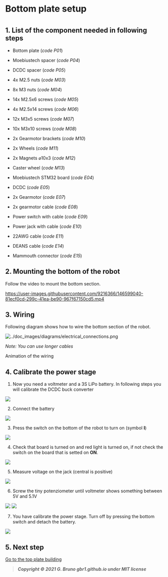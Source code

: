 # Bottom plate setup

# 

## 1. List of the component needed in following steps

- Bottom plate (*code P01*)

- Moebiustech spacer (*code P04*)

- DCDC spacer (*code P05*)

- 4x M2.5 nuts (*code M03*)

- 8x M3 nuts (*code M04*)

- 14x M2.5x6 screws (*code M05*)

- 4x M2.5x14 screws (*code M06*)

- 12x M3x5 screws (*code M07*)

- 10x M3x10 screws (*code M08*)

- 2x Gearmotor brackets (*code M10*)

- 2x Wheels (*code M11*)

- 2x Magnets ⌀10x3 (*code M12*)

- Caster wheel (*code M13*)

- Moebiustech STM32 board (*code E04*)

- DCDC (*code E05*)

- 2x Gearmotor (*code E07*)

- 2x gearmotor cable (*code E08*)

- Power switch with cable (*code E09*)

- Power jack with cable (*code E10*)

- 22AWG cable (*code E11*)

- DEANS cable (*code E14*)

- Mammouth connector (*code E15*)

## 2. Mounting the bottom of the robot

Follow the video to mount the bottom section.


https://user-images.githubusercontent.com/9216366/146599040-81ecf0cd-299c-41ea-be90-967f67150cd5.mp4



## 3. Wiring

Following diagram shows how to wire the bottom section of the robot.

![../doc_images/diagrams/electrical_connections.png](../doc_images/diagrams/electrical_connections.png)

*Note: You can use longer cables*

Animation of the wiring






## 4. Calibrate the power stage

1. Now you need a voltmeter and a 3S LiPo battery. In following steps you will calibrate the DCDC buck converter

![](../doc_images/assembly/bottom_steps/bottom_steps.069.png)

2. Connect the battery

![](../doc_images/assembly/bottom_steps/bottom_steps.070.png)

3. Press the switch on the bottom of the robot to turn on (symbol **I**)

![](../doc_images/assembly/bottom_steps/bottom_steps.071.png)

4. Check that board is turned on and red light is turned on, if not check the switch on the board that is setted on **ON**.

![](../doc_images/assembly/bottom_steps/bottom_steps.072.png)

5. Measure voltage on the jack (central is positive)

![](../doc_images/assembly/bottom_steps/bottom_steps.073.png)

6. Screw the tiny potenziometer until voltmeter shows something between 5V and 5.1V

![](../doc_images/assembly/bottom_steps/bottom_steps.074.png)
![](../doc_images/assembly/bottom_steps/bottom_steps.075.png)

7. You have calibrate the power stage. Turn off by pressing the bottom switch and detach the battery.

![](../doc_images/assembly/bottom_steps/bottom_steps.076.png)

## 5. Next step

[Go to the top plate building](3_top_plate_setup.md)

> ***Copyright © 2021 G. Bruno gbr1.github.io under MIT license***
